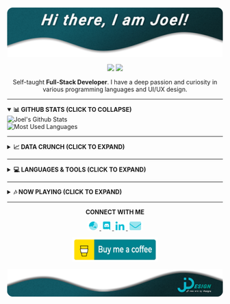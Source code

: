 [![JDesign](https://raw.githubusercontent.com/JDesignEra/JDesignEra/master/assets/headers/intro-header.png)](https://jdesignera.com)

<p align="center">
  <img src="https://img.shields.io/badge/Pronoun-He%20%2F%20Him-0097A7?style=flat-square" />
  <img src="https://img.shields.io/badge/Full--Stack-Developer-0097A7?style=flat-square" />
 </p>

<p align="center">
  Self-taught <b>Full-Stack Developer</b>. I have a deep passion and curiosity in various programming languages and UI/UX design.
</p>

*****

<details open>
 <summary>
  <b>📊 GITHUB STATS (CLICK TO COLLAPSE)</b>
 </summary>
 
 <img width="467px" align="left" alt="Joel's Github Stats" title="Joel's Github Stats" src="https://github-readme-stats.jdesignera.vercel.app/api?username=JDesignEra&title_color=99bdc1&text_color=fff&icon_color=00bcd4&bg_color=25,005a65,082a2d&show_icons=true&hide_border=true&count_private=true&include_all_commits=true" />
 
 <img width="367px" alt="Most Used Languages" title="Mose Used Languages" src="https://github-readme-stats.jdesignera.vercel.app/api/top-langs/?username=JDesignEra&title_color=99bdc1&text_color=fff&bg_color=25,005a65,082a2d&hide-border=true&layout=compact">
</details>

*****

<details>
 <summary>
  <b>📈 DATA CRUNCH (CLICK TO EXPAND)</b>
 </summary>
 
 <!--START_SECTION:waka-->
![Lines of code](https://img.shields.io/badge/From%20Hello%20World%20I%27ve%20Written-650871%20lines%20of%20code-blue)

**🐱 My Github Data** 

> 🏆 62 Contributions in the Year 2021
 > 
> 📦 476.0 kB Used in Github's Storage 
 > 
> 💼 Opted to Hire
 > 
> 📜 18 Public Repositories 
 > 
> 🔑 6 Private Repositories  
 > 
**I'm a Night 🦉** 

```text
🌞 Morning    82 commits     ████░░░░░░░░░░░░░░░░░░░░░   16.47% 
🌆 Daytime    134 commits    ██████░░░░░░░░░░░░░░░░░░░   26.91% 
🌃 Evening    107 commits    █████░░░░░░░░░░░░░░░░░░░░   21.49% 
🌙 Night      175 commits    ████████░░░░░░░░░░░░░░░░░   35.14%

```
📅 **I'm Most Productive on Sunday** 

```text
Monday       77 commits     ███░░░░░░░░░░░░░░░░░░░░░░   15.46% 
Tuesday      31 commits     █░░░░░░░░░░░░░░░░░░░░░░░░   6.22% 
Wednesday    60 commits     ███░░░░░░░░░░░░░░░░░░░░░░   12.05% 
Thursday     79 commits     ████░░░░░░░░░░░░░░░░░░░░░   15.86% 
Friday       76 commits     ███░░░░░░░░░░░░░░░░░░░░░░   15.26% 
Saturday     85 commits     ████░░░░░░░░░░░░░░░░░░░░░   17.07% 
Sunday       90 commits     ████░░░░░░░░░░░░░░░░░░░░░   18.07%

```


📊 **This Week I Spent My Time On** 

```text
💬 Programming Languages: 
JSX                      27 hrs 43 mins      █████████████████░░░░░░░░   70.58% 
JavaScript               4 hrs 22 mins       ██░░░░░░░░░░░░░░░░░░░░░░░   11.14% 
SCSS                     2 hrs 14 mins       █░░░░░░░░░░░░░░░░░░░░░░░░   5.73% 
JSON                     1 hr 55 mins        █░░░░░░░░░░░░░░░░░░░░░░░░   4.91% 
CSS                      1 hr 42 mins        █░░░░░░░░░░░░░░░░░░░░░░░░   4.33%

🔥 Editors: 
VS Code                  39 hrs 16 mins      █████████████████████████   100.0%

🐱‍💻 Projects: 
face-temp-admin          29 hrs 7 mins       ██████████████████░░░░░░░   74.15% 
jdesignera-website       4 hrs 32 mins       ███░░░░░░░░░░░░░░░░░░░░░░   11.54% 
lta-fta                  3 hrs 15 mins       ██░░░░░░░░░░░░░░░░░░░░░░░   8.31% 
lta-teg                  59 mins             ░░░░░░░░░░░░░░░░░░░░░░░░░   2.53% 
fta                      48 mins             ░░░░░░░░░░░░░░░░░░░░░░░░░   2.08%

```

**Timeline**

![Chart not found](https://raw.githubusercontent.com/JDesignEra/JDesignEra/master/charts/bar_graph.png) 


<!--END_SECTION:waka-->
</details>

*****

<details>
  <summary>
    <b>💻 LANGUAGES & TOOLS (CLICK TO EXPAND)</b>
  </summary>

  <table>
    <tr>
      <th colspan="2">Languages</th>
    </tr>
    <tr>
      <td align="center" colspan="2">
        <img alt="HTML5" src="https://img.shields.io/badge/-HTML5-E34F26?style=for-the-badge&logoColor=fff&logo=html5" />
        <img alt="CSS3" src="https://img.shields.io/badge/-CSS3-1572B6?style=for-the-badge&logoColor=fff&logo=css3" />
        <img alt="SASS" src="https://img.shields.io/badge/-SASS-CC6699?style=for-the-badge&logoColor=fff&logo=sass" />
        <img alt="JavaScript" src="https://img.shields.io/badge/-JavaScript-c4b018?style=for-the-badge&logoColor=fff&logo=javascript" />
        <img alt="PHP" src="https://img.shields.io/badge/-PHP-777BB4?style=for-the-badge&logoColor=fff&logo=php" />
        <img alt="Java" src="https://img.shields.io/badge/-Java-007396?style=for-the-badge&logoColor=fff&logo=java" />
        <img alt="C#" src="https://img.shields.io/badge/-C%23-239120?style=for-the-badge&logoColor=fff&logo=c-sharp" />
        <img alt="Objective-C" src="https://img.shields.io/badge/-Objective--C-0070c5?style=for-the-badge&logoColor=fff&logo=apple" />
        <img alt="Swift" src="https://img.shields.io/badge/-Swift-FA7343?style=for-the-badge&logoColor=fff&logo=swift" />
        <img alt="Python" src="https://img.shields.io/badge/-Python-3776AB?style=for-the-badge&logoColor=fff&logo=python" />
        <img alt="TypeScript" src="https://img.shields.io/badge/-TypeScript-007ACC?style=for-the-badge&logoColor=fff&logo=typescript" />
      </td>
    </tr>
    <tr>
      <th>Frameworks</th>
      <th>Libraries</th>
    </tr>
    <tr>
      <td align="center">
        <img alt="Bootstrap" src="https://img.shields.io/badge/-Bootstrap-563D7C?style=for-the-badge&logoColor=fff&logo=bootstrap" />
        <img alt="Ionic" src="https://img.shields.io/badge/-Ionic-3880FF?style=for-the-badge&logoColor=fff&logo=ionic" />
        <img alt="Angular" src="https://img.shields.io/badge/-Angular-DD0031?style=for-the-badge&logoColor=fff&logo=angular" />
        <img alt="Flask" src="https://img.shields.io/badge/-Flask-000?style=for-the-badge&logoColor=fff&logo=flask" />
        <img alt="Symfony" src="https://img.shields.io/badge/-Symfony-000?style=for-the-badge&logoColor=fff&logo=symfony" />
        <img alt="React" src="https://img.shields.io/badge/-React-4eadc7?style=for-the-badge&logoColor=fff&logo=react" />
        <img alt="Next.js" src="https://img.shields.io/badge/-Next.js-000000?style=for-the-badge&logoColor=fff&logo=next.js" />
      </td>
      <td align="center">
        <img alt="jQuery" src="https://img.shields.io/badge/-jQuery-0769AD?style=for-the-badge&logoColor=fff&logo=jquery" />
      </td>
    </tr>
    <tr>
      <th>Databases</th>
      <th>Runtime</th>
    </tr>
    <tr>
      <td align="center">
        <img alt="SQLite" src="https://img.shields.io/badge/-SQLite-003B57?style=for-the-badge&logoColor=fff&logo=sqlite" />
        <img alt="SQL" src="https://img.shields.io/badge/-SQL-4479A1?style=for-the-badge&logoColor=fff&logo=mysql" />
        <img alt="Firebase" src="https://img.shields.io/badge/-Firebase-cca121?style=for-the-badge&logoColor=fff&logo=firebase" />
      </td>
      <td align="center">
        <img alt="Node.js" src="https://img.shields.io/badge/-Node.js-038c2e?style=for-the-badge&logoColor=fff&logo=node.js" />
      </td>
    </tr>
    <tr>
      <th colspan="2">Tools</th>
    </tr>
    <tr>
      <td align="center" colspan="2">
        <img alt="Visual Studio Code" src="https://img.shields.io/badge/-Visual%20Studio%20Code-007ACC?style=for-the-badge&logoColor=fff&logo=visual-studio-code" />
        <img alt="Visual Studio" src="https://img.shields.io/badge/-Visual%20Studio-5C2D91?style=for-the-badge&logoColor=fff&logo=visual-studio" />
        <img alt="Xcode" src="https://img.shields.io/badge/-Xcode-1575F9?style=for-the-badge&logoColor=fff&logo=xcode" />
        <img alt="PyCharm" src="https://img.shields.io/badge/-PyCharm-000?style=for-the-badge&logoColor=fff&logo=pycharm" />
        <img alt="Android Studio" src="https://img.shields.io/badge/-Android%20Studio-2fa866?style=for-the-badge&logoColor=fff&logo=android-studio" />
        <img alt="Eclipse IDE" src="https://img.shields.io/badge/-Eclipse%20IDE-2C2255?style=for-the-badge&logoColor=fff&logo=eclipse-ide" />
        <img alt="Adobe Photoshop" src="https://img.shields.io/badge/-Adobe%20Photoshop-31A8FF?style=for-the-badge&logoColor=fff&logo=adobe-photoshop" />
        <img alt="Adobe Illustrator" src="https://img.shields.io/badge/-Adobe%20Illustrator-FF9A00?style=for-the-badge&logoColor=fff&logo=adobe-illustrator" />
        <img alt="Sketch" src="https://img.shields.io/badge/-Sketch-dea300?style=for-the-badge&logoColor=fff&logo=sketch" />
        <img alt="GitKraken" src="https://img.shields.io/badge/-GitKraken-179287?style=for-the-badge&logoColor=fff&logo=gitkraken" />
      </td>
    </tr>
  </table>
</details>

*****

<details>
 <summary>
  <b>🎶 NOW PLAYING (CLICK TO EXPAND)</b>
 </summary>
 
 <p align="center">
  <a href="https://spotify-github-profile.vercel.app/api/view?uid=tgm.joel&redirect=true">
   <img alt="Spotify" src="https://spotify-github-profile.vercel.app/api/view?uid=tgm.joel&cover_image=true" />
  </a>
 </p>
</details>

*****

<p align="center">
  <b>CONNECT WITH ME</b>
  
  <p align="center">
    <a href="https://jdesignera.com">
     <img height="20px" alt="Website" src="https://raw.githubusercontent.com/JDesignEra/JDesignEra/master/assets/icons/globe-asia-duotone.svg" />
    </a>
    <a href="https://discordapp.com/users/156834654140235776">
     <img height="20px" alt="Discord" src="https://raw.githubusercontent.com/JDesignEra/JDesignEra/master/assets/icons/discord-brands.svg" />
    </a>
    <a href="https://www.linkedin.com/in/jdesignera">
      <img height="20px" alt="LinkedIn" src="https://raw.githubusercontent.com/JDesignEra/JDesignEra/master/assets/icons/linkedin-in-brands.svg" />
    </a>
    <a href="mailto:joel@jdesignera.com">
      <img height="20px" alt="Email" src="https://raw.githubusercontent.com/JDesignEra/JDesignEra/master/assets/icons/envelope-duotone.svg" />
    </a>
  </p>
  
  <p align="center">
   <a href="https://www.buymeacoffee.com/JDesignEra">
    <img width="200px" alt="Buy Me A Coffee" src="https://raw.githubusercontent.com/JDesignEra/JDesignEra/master/assets/buttons/bmc_coffee.gif" />
   </a>
</p>
</p>

<a href="https://jdesignera.com">
  <img src="https://raw.githubusercontent.com/JDesignEra/JDesignEra/master/assets/footers/bottom_wave_logo_footer.png" />
</a>
